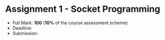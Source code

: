 # Assignment 1 - Socket Programming

* Full Mark: **100** (**10%** of the course assessment scheme)
* Deadline:
* Submission:
